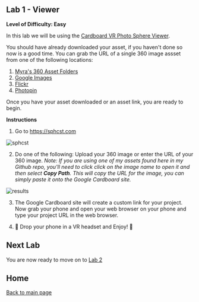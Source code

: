 
## Lab 1 - Viewer
**Level of Difficulty: Easy**

In this lab we will be using the [Cardboard VR Photo Sphere Viewer](https://sphcst.com/upload). 

You should have already downloaded your asset, if you haven't done so now is a good time. You can grab the URL of a single 360 image assset from one of the following locations:
1. [Myra's 360 Asset Folders](https://github.com/myramade/myramade.github.io/tree/master/vr/assets)
2. [Google Images](https://www.google.com/search?q=equirectangular&tbm=isch&tbs=isz:l&cad=h)
3. [Flickr](https://www.flickr.com/groups/equirectangular/)
4. [Photopin](http://photopin.com/free-photos/equirectangular)

Once you have your asset downloaded or an asset link, you are ready to begin. 

**Instructions**
1. Go to https://sphcst.com

![sphcst](https://user-images.githubusercontent.com/28787937/41195437-5e91b7de-6be2-11e8-9c18-daafdf7ac2ea.png)


2. Do one of the following: Upload your 360 image or enter the URL of your 360 image. 
*Note: If you are using one of my assets found here in my Github repo, you'll need to click click on the image name to open it and then select **Copy Path**. This will copy the URL for the image, you can simply paste it onto the Google Cardboard site.*

![results](https://user-images.githubusercontent.com/28787937/41195472-df827f40-6be2-11e8-87dd-cf61941998ab.png)

3. The Google Cardboard site will create a custom link for your project. Now grab your phone and open your web browser on your phone and type your project URL in the web browser. 

4. :rocket: Drop your phone in a VR headset and Enjoy! :rocket:



## Next Lab
You are now ready to move on to [Lab 2](https://github.com/myramade/myramade.github.io/blob/master/vr/lab2.md)

## Home

[Back to main page](https://github.com/myramade/myramade.github.io/blob/master/index.md)
